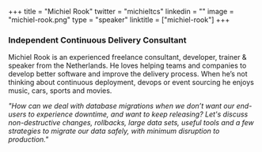 +++
title = "Michiel Rook"
twitter = "michieltcs"
linkedin = ""
image = "michiel-rook.png"
type = "speaker"
linktitle = ["michiel-rook"]
+++

<h3>Independent Continuous Delivery Consultant</h3>

<p>Michiel Rook is an experienced freelance consultant, developer, trainer & speaker from the Netherlands. He loves helping teams and companies to develop better software and improve the delivery process. When he’s not thinking about continuous deployment, devops or event sourcing he enjoys music, cars, sports and movies.</p>

<p><em>"How can we deal with database migrations when we don’t want our end-users to experience downtime, and want to keep releasing? Let's discuss non-destructive changes, rollbacks, large data sets, useful tools and a few strategies to migrate our data safely, with minimum disruption to production."</em></p>